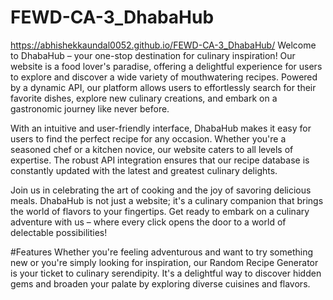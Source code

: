 # FEWD-CA-3_DhabaHub
https://abhishekkaundal0052.github.io/FEWD-CA-3_DhabaHub/
Welcome to DhabaHub – your one-stop destination for culinary inspiration! Our website is a food lover's paradise, offering a delightful experience for users to explore and discover a wide variety of mouthwatering recipes. Powered by a dynamic API, our platform allows users to effortlessly search for their favorite dishes, explore new culinary creations, and embark on a gastronomic journey like never before.

With an intuitive and user-friendly interface, DhabaHub makes it easy for users to find the perfect recipe for any occasion. Whether you're a seasoned chef or a kitchen novice, our website caters to all levels of expertise. The robust API integration ensures that our recipe database is constantly updated with the latest and greatest culinary delights.

Join us in celebrating the art of cooking and the joy of savoring delicious meals. DhabaHub is not just a website; it's a culinary companion that brings the world of flavors to your fingertips. Get ready to embark on a culinary adventure with us – where every click opens the door to a world of delectable possibilities!

#Features
Whether you're feeling adventurous and want to try something new or you're simply looking for inspiration, our Random Recipe Generator is your ticket to culinary serendipity. It's a delightful way to discover hidden gems and broaden your palate by exploring diverse cuisines and flavors.
